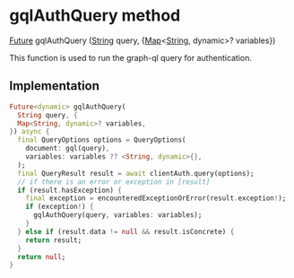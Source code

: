 


# gqlAuthQuery method








[Future](https://api.flutter.dev/flutter/dart-async/Future-class.html) gqlAuthQuery
([String](https://api.flutter.dev/flutter/dart-core/String-class.html) query, {[Map](https://api.flutter.dev/flutter/dart-core/Map-class.html)&lt;[String](https://api.flutter.dev/flutter/dart-core/String-class.html), dynamic>? variables})





<p>This function is used to run the graph-ql query for authentication.</p>



## Implementation

```dart
Future<dynamic> gqlAuthQuery(
  String query, {
  Map<String, dynamic>? variables,
}) async {
  final QueryOptions options = QueryOptions(
    document: gql(query),
    variables: variables ?? <String, dynamic>{},
  );
  final QueryResult result = await clientAuth.query(options);
  // if there is an error or exception in [result]
  if (result.hasException) {
    final exception = encounteredExceptionOrError(result.exception!);
    if (exception!) {
      gqlAuthQuery(query, variables: variables);
    }
  } else if (result.data != null && result.isConcrete) {
    return result;
  }
  return null;
}
```







